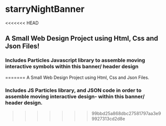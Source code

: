 # starryNightBanner
<<<<<<< HEAD
## A Small Web Design Project using Html, Css and Json Files! 
### Includes Particles Javascript library to assemble moving interactive symbols within this banner/ header design
=======
A Small Web Design Project using Html, Css and Json Files. 
### Includes JS Particles library, and JSON code in order to assemble moving interactive design- within this banner/ header design.
>>>>>>> 99bbd25a868dbc27581797aa3e99927313cd2d8e

